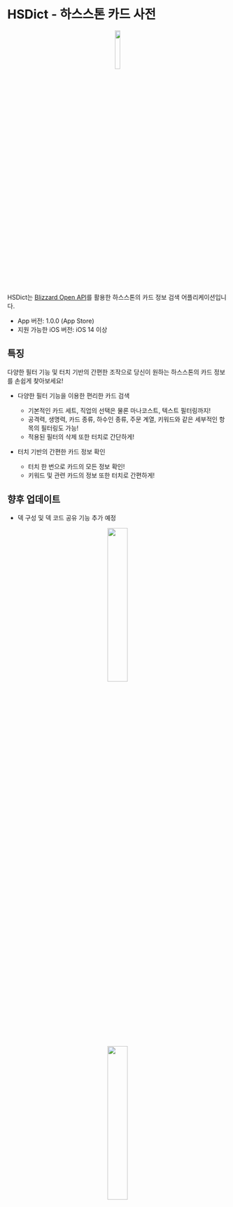 # HSDict - 하스스톤 카드 사전

<p align="center"><img src="https://user-images.githubusercontent.com/54430715/119004391-7b1d1280-b9c9-11eb-87c2-f8b0ba32e521.png" width="15%" height="15%"></p>

HSDict는 [Blizzard Open API](https://develop.battle.net/)를 활용한 하스스톤의 카드 정보 검색 어플리케이션입니다.

- App 버전: 1.0.0 (App Store)
- 지원 가능한 iOS 버전: iOS 14 이상

## 특징
다양한 필터 기능 및 터치 기반의 간편한 조작으로 당신이 원하는 하스스톤의 카드 정보를 손쉽게 찾아보세요!

- 다양한 필터 기능을 이용한 편리한 카드 검색
  - 기본적인 카드 세트, 직업의 선택은 물론 마나코스트, 텍스트 필터링까지!
  - 공격력, 생명력, 카드 종류, 하수인 종류, 주문 계열, 키워드와 같은 세부적인 항목의 필터링도 가능!
  - 적용된 필터의 삭제 또한 터치로 간단하게!

- 터치 기반의 간편한 카드 정보 확인
  - 터치 한 번으로 카드의 모든 정보 확인!
  - 키워드 및 관련 카드의 정보 또한 터치로 간편하게!

## 향후 업데이트
- 덱 구성 및 덱 코드 공유 기능 추가 예정

<p align="center"><img src="https://user-images.githubusercontent.com/54430715/118241489-2bc17880-b4d7-11eb-831c-1b4ffe8344a0.png" width="30%" height="30%"></p>
<p align="center"><img src="https://user-images.githubusercontent.com/54430715/118242132-f23d3d00-b4d7-11eb-92c2-d400f001fe7c.png" width="30%" height="30%"></p>
